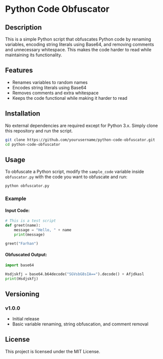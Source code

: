# Python Code Obfuscator

## Description
This is a simple Python script that obfuscates Python code by renaming variables, encoding string literals using Base64, and removing comments and unnecessary whitespace. This makes the code harder to read while maintaining its functionality.

## Features
- Renames variables to random names
- Encodes string literals using Base64
- Removes comments and extra whitespace
- Keeps the code functional while making it harder to read

## Installation
No external dependencies are required except for Python 3.x. Simply clone this repository and run the script.

```bash
git clone https://github.com/yourusername/python-code-obfuscator.git
cd python-code-obfuscator
```

## Usage
To obfuscate a Python script, modify the `sample_code` variable inside `obfuscator.py` with the code you want to obfuscate and run:

```bash
python obfuscator.py
```

### Example
#### Input Code:
```python
# This is a test script
def greet(name):
    message = "Hello, " + name
    print(message)

greet("Farhan")
```
#### Obfuscated Output:
```python
import base64

Hsdjskfj = base64.b64decode("SGVsbG8sIA==").decode() + Afjdkasl
print(Hsdjskfj)
```

## Versioning
### v1.0.0
- Initial release
- Basic variable renaming, string obfuscation, and comment removal

## License
This project is licensed under the MIT License.

